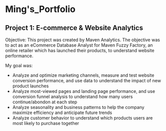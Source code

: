 # Ming's_Portfolio

## Project 1: E-commerce & Website Analytics ##

Objective: 
This project was created by Maven Analytics. The objective was to act as an eCommerce Database Analyst for Maven Fuzzy Factory, an online retailer which has launched their products, to understand website performance.

My goal was:
  - Analyze and optimize marketing channels, measure and test website conversion performance, and use data to understand the impact of new product launches
  - Analyze most-viewed pages and landing page performance, and use conversion funnel analysis to understand how many users continue/abondon at each step
  - Analyze seasonality and business patterns to help the company maximize efficiency and anticipate future trends
  - Analyze customer behavior to understand which products users are most likely to purchase together
